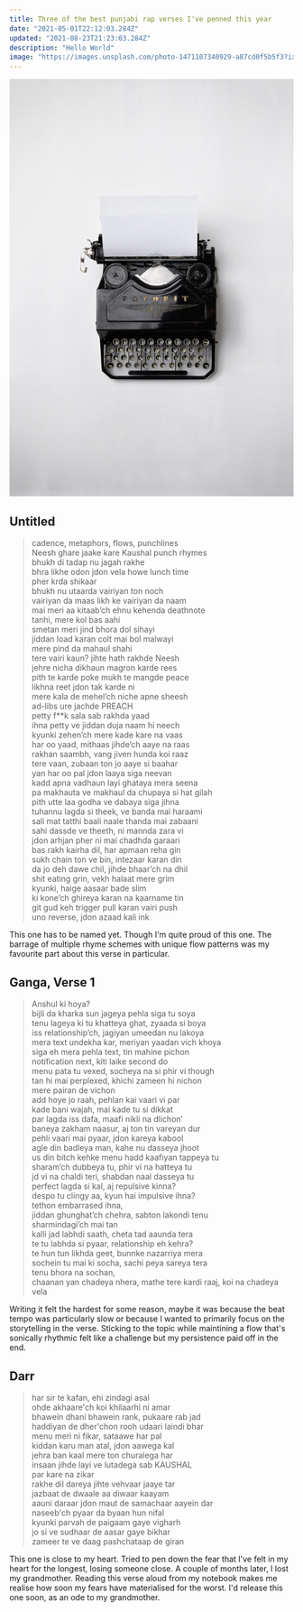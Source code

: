 ```yaml
---
title: Three of the best punjabi rap verses I've penned this year
date: "2021-05-01T22:12:03.284Z"
updated: "2021-08-23T21:23:03.284Z"
description: "Hello World"
image: "https://images.unsplash.com/photo-1471107340929-a87cd0f5b5f3?ixid=MnwxMjA3fDB8MHxwaG90by1wYWdlfHx8fGVufDB8fHx8&ixlib=rb-1.2.1&auto=format&fit=crop&w=1332&q=80"
---
```


![Writing](typewriter.jpg)

## Untitled

>cadence, metaphors, flows, punchlines<br>
>Neesh ghare jaake kare Kaushal punch rhymes<br>
>bhukh di tadap nu jagah rakhe<br>
>bhra likhe odon jdon vela howe lunch time<br>
>pher krda shikaar<br>
>bhukh nu utaarda vairiyan ton noch<br>
>vairiyan da maas likh ke vairiyan da naam<br>
>mai meri aa kitaab’ch ehnu kehenda deathnote<br>
>tanhi, mere kol bas aahi<br> 
>smetan meri jind bhora dol sihayi<br>
>jiddan load karan colt mai bol malwayi<br>
>mere pind da mahaul shahi<br>
>tere vairi kaun? jihte hath rakhde Neesh<br>
>jehre nicha dikhaun magron karde rees<br>
>pith te karde poke mukh te mangde peace<br>
>likhna reet jdon tak karde ni<br>
>mere kala de mehel’ch niche apne sheesh<br>
>ad-libs ure jachde PREACH<br>
>petty f**k sala sab rakhda yaad<br>
>ihna petty ve jiddan duja naam hi neech<br>
>kyunki zehen’ch mere kade kare na vaas<br>
>har oo yaad, mithaas jihde’ch aaye na raas<br>
>rakhan saambh, vang jiven hunda koi raaz<br>
>tere vaan, zubaan ton jo aaye si baahar<br>
>yan har oo pal jdon laaya siga neevan<br>
>kadd apna vadhaun layi ghataya mera seena<br>
>pa makhauta ve makhaul da chupaya si hat gilah<br>
>pith utte laa godha ve dabaya siga jihna<br>
>tuhannu lagda si theek, ve banda mai haraami<br>
>sali mat tatthi baali naale thanda mai zabaani<br>
>sahi dassde ve theeth, ni mannda zara vi<br>
>jdon arhjan pher ni mai chadhda garaari<br>
>bas rakh kairha dil, har apmaan reha gin<br>
>sukh chain ton ve bin, intezaar karan din<br> 
>da jo deh dawe chil, jihde bhaar’ch na dhil<br>
>shit eating grin, vekh halaat mere grim<br>
>kyunki, haige aasaar bade slim<br>
>ki kone’ch ghireya karan na kaarname tin<br>
>git gud keh trigger pull karan vairi push<br>
>uno reverse, jdon azaad kali ink<br>




This one has to be named yet. Though I'm quite proud of this one. The barrage of multiple rhyme schemes with unique flow patterns was my favourite part about this verse in particular.

## Ganga, Verse 1

>Anshul ki hoya?<br>
>bijli da kharka sun jageya pehla siga tu soya<br> 
>tenu lageya ki tu khatteya ghat, zyaada si boya<br>
>iss relationship’ch, jagiyan umeedan nu lakoya<br>
>mera text undekha kar, meriyan yaadan vich khoya<br>
>siga eh mera pehla text, tin mahine pichon<br>
>notification next, kiti laike second do<br>
>menu pata tu vexed, socheya na si phir vi though<br>
>tan hi mai perplexed, khichi zameen hi nichon<br>
>mere pairan de vichon<br>
>add hoye jo raah, pehlan kai vaari vi par<br>
>kade bani wajah, mai kade tu si dikkat<br>
>par lagda iss dafa, maafi nikli na dlichon’<br>
>baneya zakham naasur, aj ton tin vareyan dur<br>
>pehli vaari mai pyaar, jdon kareya kabool<br>
>agle din badleya man, kahe nu dasseya jhoot<br>
>us din bitch kehke menu hadd kaafiyan tappeya tu<br>
>sharam’ch dubbeya tu, phir vi na hatteya tu<br>
>jd vi na chaldi teri, shabdan naal dasseya tu<br>
>perfect lagda si kal, aj repulsive kinna?<br>
>despo tu clingy aa, kyun hai impulsive ihna?<br>
>tethon embarrased ihna,<br> 
>jiddan ghunghat’ch chehra, sabton lakondi tenu<br>
>sharmindagi’ch mai tan<br>
>kalli jad labhdi saath, cheta tad aaunda tera<br>
>te tu labhda si pyaar, relationship eh kehra?<br>
>te hun tun likhda geet, bunnke nazarriya mera<br>
>sochein tu mai ki socha, sachi peya sareya tera<br>
>tenu bhora na sochan,<br> 
>chaanan yan chadeya nhera, mathe tere kardi raaj, koi na chadeya vela<br>

Writing it felt the hardest for some reason, maybe it was because the beat tempo was particularly slow or because I wanted to primarily focus on the storytelling in the verse. Sticking to the topic while maintining a flow that's sonically rhythmic felt like a challenge but my persistence paid off in the end.

## Darr

>har sir te kafan, ehi zindagi asal<br>
>ohde akhaare'ch koi khilaarhi ni amar<br>
>bhawein dhani bhawein rank, pukaare rab jad<br>
>haddiyan de dher'chon rooh udaari laindi bhar<br>
>menu meri ni fikar, sataawe har pal<br>
>kiddan karu man atal, jdon aawega kal<br>
>jehra ban kaal mere ton churalega har<br>
>insaan jihde layi ve lutadega sab KAUSHAL<br>
>par kare na zikar<br>
>rakhe dil dareya jihte vehvaar jaaye tar<br> 
>jazbaat de dwaale aa diwaar kaayam<br>
>aauni daraar jdon maut de samachaar aayein dar<br>
>naseeb'ch pyaar da byaan hun nifal<br>
>kyunki parvah de paigaam gaye vigharh<br>
>jo si ve sudhaar de aasar gaye bikhar<br>
>zameer te ve daag pashchataap de giran<br> 

This one is close to my heart. Tried to pen down the fear that I've felt in my heart for the longest, losing someone close. A couple of months later, I lost my grandmother. Reading this verse aloud from my notebook makes me realise how soon my fears have materialised for the worst. I'd release this one soon, as an ode to my grandmother. 


